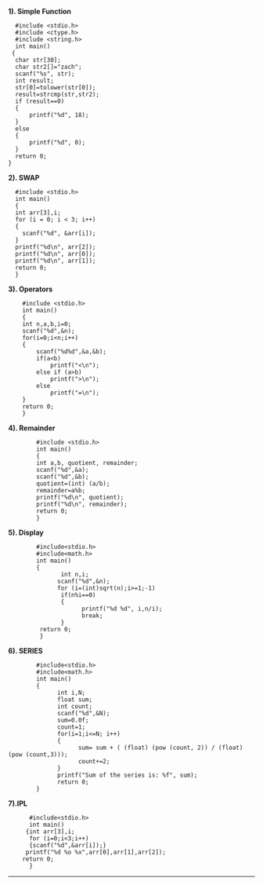 **1). Simple Function**

      #include <stdio.h>
      #include <ctype.h>
      #include <string.h>
      int main() 
     {
      char str[30];
      char str2[]="zach";
      scanf("%s", str);
      int result;
      str[0]=tolower(str[0]);
      result=strcmp(str,str2);
      if (result==0) 
      {
          printf("%d", 18);
      }
      else
      {
          printf("%d", 0);
      }
      return 0;
    }
**2). SWAP**

      #include <stdio.h>
      int main()
      {
      int arr[3],i;
      for (i = 0; i < 3; i++) 
      {
        scanf("%d", &arr[i]);
      }
      printf("%d\n", arr[2]);
      printf("%d\n", arr[0]);
      printf("%d\n", arr[1]);
      return 0;
      }
 **3). Operators**
 
        #include <stdio.h>
        int main()
        {
        int n,a,b,i=0;
        scanf("%d",&n);
        for(i=0;i<n;i++)
        {
            scanf("%d%d",&a,&b);
            if(a<b)
                printf("<\n");
            else if (a>b)
                printf(">\n");
            else
                printf("=\n");
        }
        return 0;
        }
 **4). Remainder**
 
            #include <stdio.h>
            int main() 
            {
            int a,b, quotient, remainder;
            scanf("%d",&a);
            scanf("%d",&b);
            quotient=(int) (a/b);
            remainder=a%b;
            printf("%d\n", quotient);
            printf("%d\n", remainder);
            return 0;
            }
  **5). Display**
  
            #include<stdio.h>
            #include<math.h>
            int main()
            {
                   int n,i;
                  scanf("%d",&n);
                  for (i=(int)sqrt(n);i>=1;-1)
                   if(n%i==0)
                   {
                         printf("%d %d", i,n/i);
                         break;
                   }
             return 0;
             }
   **6). SERIES**
   
            #include<stdio.h>
            #include<math.h>
            int main()
            {
                  int i,N;
                  float sum;
                  int count;
                  scanf("%d",&N);
                  sum=0.0f;
                  count=1;
                  for(i=1;i<=N; i++)
                  {
                        sum= sum + ( (float) (pow (count, 2)) / (float) (pow (count,3)));
                        count+=2;
                  }
                  printf("Sum of the series is: %f", sum);
                  return 0;
            }
   
**7).IPL**

          #include<stdio.h>
          int main()
         {int arr[3],i;
          for (i=0;i<3;i++)
          {scanf("%d",&arr[i]);}
         printf("%d %o %x",arr[0],arr[1],arr[2]);
        return 0;
          }

**   **
